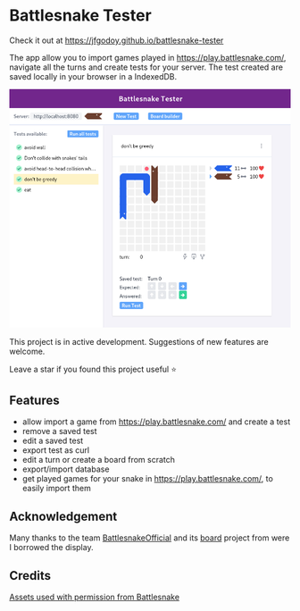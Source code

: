 # Battlesnake Tester

Check it out at https://jfgodoy.github.io/battlesnake-tester

The app allow you to import games played in https://play.battlesnake.com/, navigate all the turns and create tests
for your server. The test created are saved locally in your browser in a IndexedDB.

![image](src/assets/screenshot.png)

This project is in active development. Suggestions of new features are welcome.

Leave a star if you found this project useful :star:

## Features

- allow import a game from https://play.battlesnake.com/ and create a test
- remove a saved test
- edit a saved test
- export test as curl
- edit a turn or create a board from scratch
- export/import database
- get played games for your snake in https://play.battlesnake.com/, to easily import them


## Acknowledgement

Many thanks to the team [BattlesnakeOfficial](https://github.com/BattlesnakeOfficial) and its [board](https://github.com/BattlesnakeOfficial/board) project from were I borrowed the display.

## Credits

[Assets used with permission from Battlesnake](https://play.battlesnake.com/)
